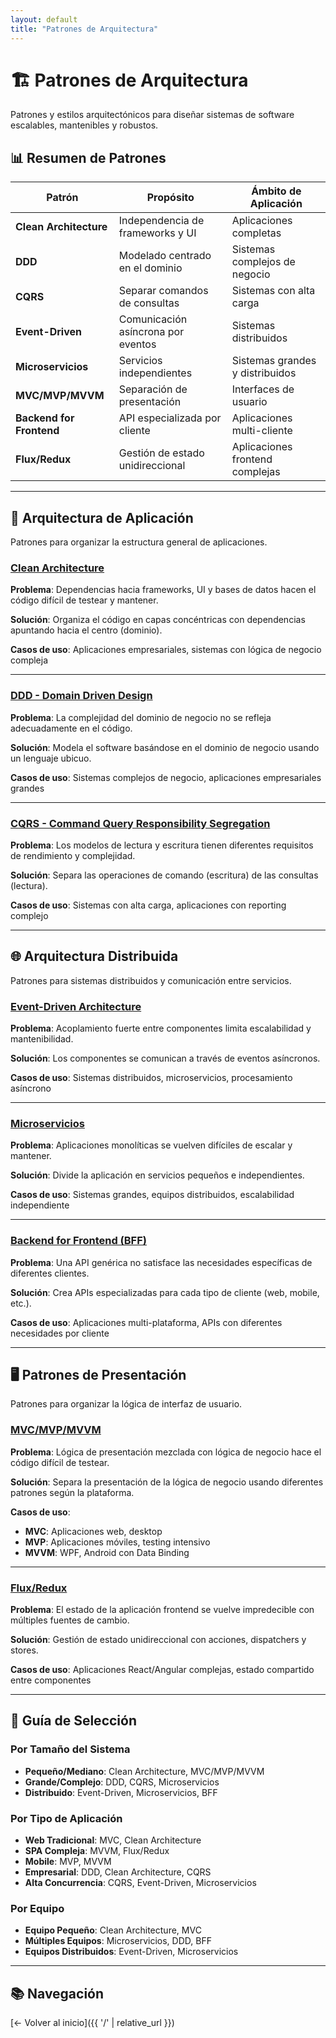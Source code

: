 ```yaml
---
layout: default
title: "Patrones de Arquitectura"
---
```


# 🏗️ Patrones de Arquitectura

Patrones y estilos arquitectónicos para diseñar sistemas de software escalables, mantenibles y robustos.

## 📊 Resumen de Patrones

| Patrón | Propósito | Ámbito de Aplicación |
|--------|-----------|---------------------|
| **Clean Architecture** | Independencia de frameworks y UI | Aplicaciones completas |
| **DDD** | Modelado centrado en el dominio | Sistemas complejos de negocio |
| **CQRS** | Separar comandos de consultas | Sistemas con alta carga |
| **Event-Driven** | Comunicación asíncrona por eventos | Sistemas distribuidos |
| **Microservicios** | Servicios independientes | Sistemas grandes y distribuidos |
| **MVC/MVP/MVVM** | Separación de presentación | Interfaces de usuario |
| **Backend for Frontend** | API especializada por cliente | Aplicaciones multi-cliente |
| **Flux/Redux** | Gestión de estado unidireccional | Aplicaciones frontend complejas |

---

## 🎯 Arquitectura de Aplicación
Patrones para organizar la estructura general de aplicaciones.

### [Clean Architecture](clean-architecture)
**Problema**: Dependencias hacia frameworks, UI y bases de datos hacen el código difícil de testear y mantener.

**Solución**: Organiza el código en capas concéntricas con dependencias apuntando hacia el centro (dominio).

**Casos de uso**: Aplicaciones empresariales, sistemas con lógica de negocio compleja

---

### [DDD - Domain Driven Design](ddd)
**Problema**: La complejidad del dominio de negocio no se refleja adecuadamente en el código.

**Solución**: Modela el software basándose en el dominio de negocio usando un lenguaje ubicuo.

**Casos de uso**: Sistemas complejos de negocio, aplicaciones empresariales grandes

---

### [CQRS - Command Query Responsibility Segregation](cqrs)
**Problema**: Los modelos de lectura y escritura tienen diferentes requisitos de rendimiento y complejidad.

**Solución**: Separa las operaciones de comando (escritura) de las consultas (lectura).

**Casos de uso**: Sistemas con alta carga, aplicaciones con reporting complejo

---

## 🌐 Arquitectura Distribuida
Patrones para sistemas distribuidos y comunicación entre servicios.

### [Event-Driven Architecture](event-driven)
**Problema**: Acoplamiento fuerte entre componentes limita escalabilidad y mantenibilidad.

**Solución**: Los componentes se comunican a través de eventos asíncronos.

**Casos de uso**: Sistemas distribuidos, microservicios, procesamiento asíncrono

---

### [Microservicios](microservicios)
**Problema**: Aplicaciones monolíticas se vuelven difíciles de escalar y mantener.

**Solución**: Divide la aplicación en servicios pequeños e independientes.

**Casos de uso**: Sistemas grandes, equipos distribuidos, escalabilidad independiente

---

### [Backend for Frontend (BFF)](backend-for-frontend)
**Problema**: Una API genérica no satisface las necesidades específicas de diferentes clientes.

**Solución**: Crea APIs especializadas para cada tipo de cliente (web, mobile, etc.).

**Casos de uso**: Aplicaciones multi-plataforma, APIs con diferentes necesidades por cliente

---

## 🖥️ Patrones de Presentación
Patrones para organizar la lógica de interfaz de usuario.

### [MVC/MVP/MVVM](mvc-mvp-mvvm)
**Problema**: Lógica de presentación mezclada con lógica de negocio hace el código difícil de testear.

**Solución**: Separa la presentación de la lógica de negocio usando diferentes patrones según la plataforma.

**Casos de uso**: 
- **MVC**: Aplicaciones web, desktop
- **MVP**: Aplicaciones móviles, testing intensivo
- **MVVM**: WPF, Android con Data Binding

---

### [Flux/Redux](flux-redux)
**Problema**: El estado de la aplicación frontend se vuelve impredecible con múltiples fuentes de cambio.

**Solución**: Gestión de estado unidireccional con acciones, dispatchers y stores.

**Casos de uso**: Aplicaciones React/Angular complejas, estado compartido entre componentes

---

## 🎯 Guía de Selección

### Por Tamaño del Sistema
- **Pequeño/Mediano**: Clean Architecture, MVC/MVP/MVVM
- **Grande/Complejo**: DDD, CQRS, Microservicios
- **Distribuido**: Event-Driven, Microservicios, BFF

### Por Tipo de Aplicación
- **Web Tradicional**: MVC, Clean Architecture
- **SPA Compleja**: MVVM, Flux/Redux
- **Mobile**: MVP, MVVM
- **Empresarial**: DDD, Clean Architecture, CQRS
- **Alta Concurrencia**: CQRS, Event-Driven, Microservicios

### Por Equipo
- **Equipo Pequeño**: Clean Architecture, MVC
- **Múltiples Equipos**: Microservicios, DDD, BFF
- **Equipos Distribuidos**: Event-Driven, Microservicios

---

## 📚 Navegación

[← Volver al inicio]({{ '/' | relative_url }})